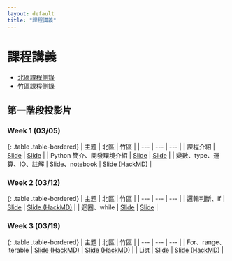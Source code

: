 ```yaml
---
layout: default
title: "課程講義"
---
```

# 課程講義

- [北區課程側錄](https://youtube.com/playlist?list=PLp5kjMAmhp-8w1ED-rxEdGx61Qx4IGa-B)
- [竹區課程側錄](https://youtube.com/playlist?list=PLp5kjMAmhp-8bK5jQ4-X1ExA6TwVFVvmA)

## 第一階段投影片

### Week 1 (03/05)

{: .table .table-bordered}
| 主題 | 北區 | 竹區 |
| --- | --- | --- |
| 課程介紹 | [Slide](https://drive.google.com/file/d/1wX1OJzfqasns7QFGsrJnF-6WabVKsN2c/view?usp=share_link) | [Slide](https://drive.google.com/file/d/1khUg267OyB5Ab4ecuTVkIFNgPxfy80HG/view?usp=sharing) |
| Python 簡介、開發環境介紹 | [Slide](https://www.canva.com/design/DAFbBghO2xA/CguKgzzWdnDtzWN12N7ZKA/view?utm_content=DAFbBghO2xA&utm_campaign=designshare&utm_medium=link2&utm_source=sharebutton) | [Slide](https://drive.google.com/file/d/1XMGph2Erzg_-YDv-Gsr7bsePLCIdhEpd/view?usp=sharing) |
| 變數、type、運算、IO、註解 | [Slide](https://drive.google.com/file/d/1op99RyWB4z86FE7ckF4SIcAz9RxWTB6Y/view?usp=share_link)、[notebook](https://drive.google.com/file/d/1JTOhLGQnrI_wuI_E_NT594HOng5HLBVy/view?usp=share_link) | [Slide (HackMD)](https://hackmd.io/@Z_ZMXd6ISlObZMLPsr_6WA/r1wohqe1n#/) |

### Week 2 (03/12)

{: .table .table-bordered}
| 主題 | 北區 | 竹區 |
| --- | --- | --- |
| 邏輯判斷、if | [Slide](https://drive.google.com/file/d/16WbwlUrkOamNljgbAbQdAg8Mdo62_rB-/view?usp=sharing) | [Slide (HackMD)](https://hackmd.io/@Ren-Hao-Deng/python-if) |
| 迴圈、while | [Slide](https://drive.google.com/file/d/1Y5sgGAt_BkFoqcLh9kbRV8UwEPQeOiqG/view?usp=share_link) | [Slide](https://drive.google.com/file/d/1HnWjJBhinJOu1Yye0huOPJZxNzzfTX4P/view?usp=share_link) |

### Week 3 (03/19)

{: .table .table-bordered}
| 主題 | 北區 | 竹區 |
| --- | --- | --- |
| For、range、iterable | [Slide (HackMD)](https://hackmd.io/@howardhsuuu/B1R0LFnCs#/) | [Slide (HackMD)](https://hackmd.io/d7iRbAabT3OlTFbw6sRptg) |
| List | [Slide](https://hackmd.io/@s3131212/BkQhTko13) | [Slide (HackMD)](https://hackmd.io/rIEP0wDhSiKrV_udWgfJVg) |
